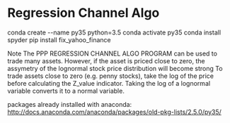 # Regression Channel Algo

conda create --name py35 python=3.5
conda activate py35
conda install spyder
pip install fix_yahoo_finance


Note
The PPP REGRESSION CHANNEL ALGO PROGRAM can be used to trade many assets.
However, if the asset is priced close to zero, the assymetry of the lognormal stock price distribution will become strong
To trade assets close to zero (e.g. penny stocks), take the log of the price before calculating the Z_value indicator.
Taking the log of a lognormal variable converts it to a normal variable.

packages already installed with anaconda:
http://docs.anaconda.com/anaconda/packages/old-pkg-lists/2.5.0/py35/
